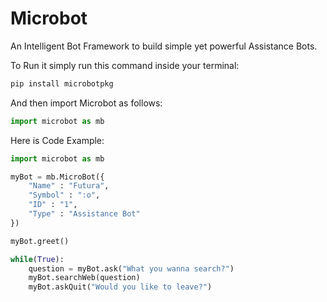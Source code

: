 # Microbot
An Intelligent Bot Framework to build simple yet powerful Assistance Bots.

To Run it simply run this command inside your terminal:

```python
pip install microbotpkg
```

And then import Microbot as follows:

```python
import microbot as mb
```

Here is Code Example:

```python
import microbot as mb

myBot = mb.MicroBot({
    "Name" : "Futura",
    "Symbol" : ":o",
    "ID" : "1",
    "Type" : "Assistance Bot"
})

myBot.greet()

while(True):
    question = myBot.ask("What you wanna search?")
    myBot.searchWeb(question)
    myBot.askQuit("Would you like to leave?")
```

